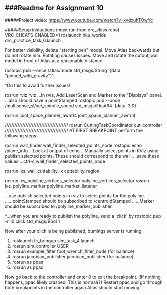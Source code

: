 ###Readme for Assignment 10
------------------------------
#####Project video:
https://www.youtube.com/watch?v=xvdxuhTOwYc

#####Setup instuctions (must run from drc_class repo)
VRC_CHEATS_ENABLED=1 roslaunch hku_worlds drc_practice_task_6.launch

For better visibility, delete "starting pen" model.
Move Atlas backwards but do not rotate him.  Rotating causes issues.
Move and rotate the cutout_wall model in front of Atlas at a reasonable distance.

rostopic pub --once /atlas/mode std_msgs/String '{data: "pinned_with_gravity"}'

^Do this to avoid further issues!

rosrun rviz rviz
...In rviz, Add LaserScan and Marker to the "Displays" panel.
...also should have a pointStamped
rostopic pub --once /multisense_sl/set_spindle_speed std_msgs/Float64 '{data: 3.0}'

rosrun joint_space_planner_awm14 joint_space_planner_awm14 

////////////////////////////////////////
rosrun CuttingTaskCoordinator cut_controller
////////////////////////////////////////
AT FIRST BREAKPOINT perform the following steps:

rosrun wall_finder wall_finder_selected_points_node
rostopic echo /plane_info
...Look at output of echo
...Manually select points in RViz using publish selected points. These should correspond to the wall.
...save these values
...ctrl-c wall_finder_selected_points_node

rosrun lxs_wall_cuttability_ik cuttability_region

rosrun lxs_polyline_vertices_selector polyline_vertices_selector
rosrun lxs_polyline_marker polyline_marker_listener

...use publish selected points in rviz to select points for the polyline.
......pointStamped should be subscribed to /centroidStamped
......Marker should be subscribed to /polyline_marker_publisher


*...when you are ready to publish the polyline, send a 'click' by
rostopic pub -r 10 click std_msgs/Bool 1


Now after your click is being published, bumings server is running
1. roslaunch fc_bringup sim_task_4.launch 
2. rosrun sim_controller USER
3. rosrun example_filter foot_wrench_filter_node (for balance)
4. rosrun jacobian_publisher jacobian_publisher (for balance)
5. rosrun as ppas
6. rosrun as ppac


Now go back to the controller and enter 0 to exit the breakpoint.
!!If nothing happens, ppac likely crashed.  This is normal(?) Restart ppac and go through both breakpoints in the controller again
Atlas should start moving!

